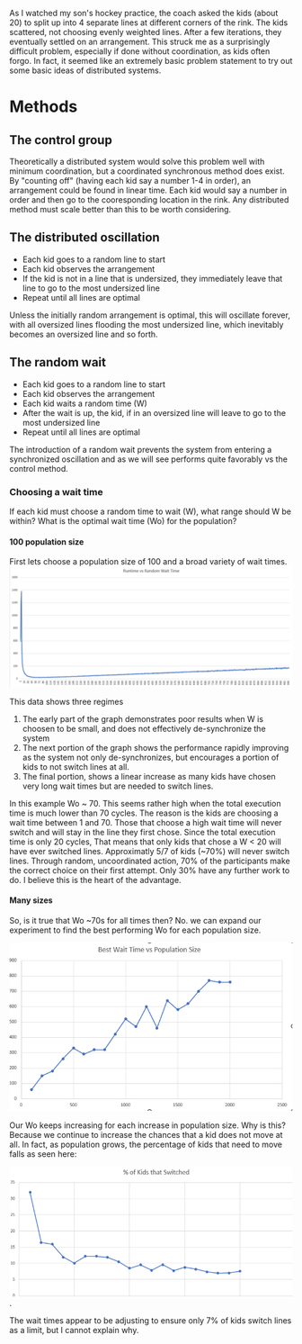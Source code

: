 As I watched my son's hockey practice, the coach asked the kids (about 20) to split up into 4 separate lines at different corners of the rink. The kids scattered, not choosing evenly weighted lines. After a few iterations, they eventually settled on an arrangement. This struck me as a surprisingly difficult problem, especially if done without coordination, as kids often forgo. In fact, it seemed like an extremely basic problem statement to try out some basic ideas of distributed systems.

# Methods
## The control group
Theoretically a distributed system would solve this problem well with minimum coordination, but a coordinated synchronous method does exist. By "counting off" (having each kid say a number 1-4 in order), an arrangement could be found in linear time. Each kid would say a number in order and then go to the cooresponding location in the rink. Any distributed method must scale better than this to be worth considering.

## The distributed oscillation
* Each kid goes to a random line to start
* Each kid observes the arrangement
* If the kid is not in a line that is undersized, they immediately leave that line to go to the most undersized line
* Repeat until all lines are optimal
  
Unless the initially random arrangement is optimal, this will oscillate forever, with all oversized lines flooding the most undersized line, which inevitably becomes an oversized line and so forth.

## The random wait
* Each kid goes to a random line to start
* Each kid observes the arrangement
* Each kid waits a random time (W) 
* After the wait is up, the kid, if in an oversized line will leave to go to the most undersized line
* Repeat until all lines are optimal

The introduction of a random wait prevents the system from entering a synchronized oscillation and as we will see performs quite favorably vs the control method.

### Choosing a wait time
If each kid must choose a random time to wait (W), what range should W be within? What is the optimal wait time (Wo) for the population? 

#### 100 population size
First lets choose a population size of 100 and a broad variety of wait times.
![](img/performancevswaittime.png "Performance vs Wait time")

This data shows three regimes
1. The early part of the graph demonstrates poor results when W is choosen to be small, and does not effectively de-synchronize the system
1. The next portion of the graph shows the performance rapidly improving as the system not only de-synchronizes, but encourages a portion of kids to not switch lines at all.
1. The final portion, shows a linear increase as many kids have chosen very long wait times but are needed to switch lines.

In this example Wo ~ 70. This seems rather high when the total execution time is much lower than 70 cycles. The reason is the kids are choosing a wait time between 1 and 70. Those that choose a high wait time will never switch and will stay in the line they first chose. Since the total execution time is only 20 cycles, That means that only kids that chose a W < 20 will have ever switched lines. Approximatly 5/7 of kids (~70%) will never switch lines. Through random, uncoordinated action, 70% of the participants make the correct choice on their first attempt. Only 30% have any further work to do. I believe this is the heart of the advantage.

#### Many sizes
So, is it true that Wo ~70s for all times then? No. we can expand our experiment to find the best performing Wo for each population size.

![](img/minwaitperpopulation.png "Best wait time per population")

Our Wo keeps increasing for each increase in population size. Why is this? Because we continue to increase the chances that a kid does not move at all. In fact, as population grows, the percentage of kids that need to move falls as seen here:

![](img/percentofkidsthatswitched.png "Percentage of kids switching lines in optimal conditions").

The wait times appear to be adjusting to ensure only 7% of kids switch lines as a limit, but I cannot explain why.


